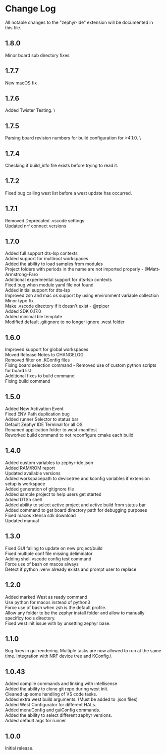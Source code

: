 # Change Log

All notable changes to the "zephyr-ide" extension will be documented in this file.
## 1.8.0
Minor board sub directory fixes

## 1.7.7
New macOS fix

## 1.7.6
Added Twister Testing. \

## 1.7.5
Parsing board revision numbers for build configuration for >4.1.0. \

## 1.7.4
Checking if build_info file exists before trying to read it.

## 1.7.2
Fixed bug calling west list before a west update has occurred.

## 1.7.1
Removed Deprecated .vscode settings \
Updated nrf connect versions

## 1.7.0
Added full support dts-lsp contexts \
Added support for multiroot workspaces \
Added the ability to load samples from modules \
Project folders with periods in the name are not imported properly - @Matt-Armstrong-Faro \
Additional experimental support for dts-lsp contexts  \
Fixed bug when module yaml file not found \
Added initial support for dts-lsp \
Improved zsh and mac os support by using environment variable collection \
Minor typo fix\
Make .vscode directory if it doesn't exist - @rpiper \
Added SDK 0.17.0\
Added minimal ble template\
Modified default .gitignore to no longer ignore .west folder

## 1.6.0
Improved support for global workspaces\
Moved Release Notes to CHANGELOG\
Removed filter on .KConfig files\
Fixing board selection command - Removed use of custom python scripts for board list\
Additional fixes to build command\
Fixing build command

## 1.5.0
Added New Activation Event\
Fixed ENV Path duplication bug\
Added runner Selector to status bar\
Default Zephyr IDE Terminal for all OS\
Renamed application folder to west-manifest\
Reworked build command to not reconfigure cmake each build

## 1.4.0
Added custom variables to zephyr-ide.json \
Added RAM/ROM report\
Updated available versions\
Added workspacepath to devicetree and kconfig variables if extension setup is workspace\
Added generation of gitignore file\
Added sample project to help users get started\
Added DTSh shell \
Added ability to select active project and active build from status bar \
Added command to get board directory path for debugging purposes \
Fixed macos xtensa sdk download\
Updated manual

## 1.3.0
Fixed GUI failing to update on new project/build\
Fixed multiple conf file missing deliminator\
Adding shell vscode config test command\
Force use of bash on macos always\
Detect if python .venv already exists and prompt user to replace

## 1.2.0
Added marked West as ready command\
Use python for macos instead of python3\
Force use of bash when zsh is the default profile.\
Allow any folder to be the zephyr install folder and allow to manually specificy tools directory.\
Fixed west init issue with by unsetting zephyr base.

## 1.1.0
Bug fixes in gui rendering. Multiple tasks are now allowed to run at the same time. Integration with NRF device tree and KConfig.\

## 1.0.43
Added compile commands and linking with intellisense\
Added the ability to clone git repo during west init.\
Cleaned up some handling of VS code tasks.\
Added extra west build arguments. (Must be added to .json files)\
Added West Configurator for different HALs.\
Added menuConfig and guiConfig commands.\
Added the ability to select different zephyr versions.\
Added default args for runner

## 1.0.0

Initial release.
